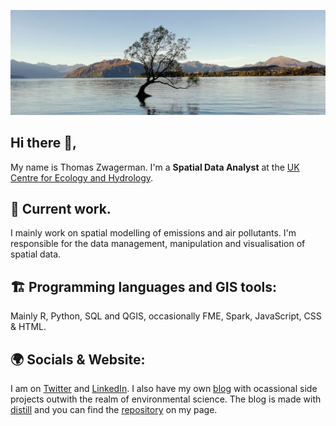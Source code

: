![github](https://github.com/thomaszwagerman/thomaszwagerman/blob/main/banner/nz_image.jpg)

## Hi there :wave:,

My name is Thomas Zwagerman. I'm a **Spatial Data Analyst** at the [UK Centre for Ecology and Hydrology](https://www.ceh.ac.uk/).

## :deciduous_tree: Current work.
I mainly work on spatial modelling of emissions and air pollutants. I'm responsible for the data management, manipulation and visualisation of spatial data.

## :building_construction: Programming languages and GIS tools:
Mainly R, Python, SQL and QGIS, occasionally FME, Spark, JavaScript, CSS & HTML.

## :earth_africa: Socials & Website:
I am on [Twitter](https://twitter.com/thomzwa) and [LinkedIn](https://www.linkedin.com/in/thomaszwagerman/). I also have my own [blog](https://tzwagerman.netlify.app/) with ocassional side projects outwith the realm of environmental science. The blog is made with [distill](https://rstudio.github.io/distill/) and you can find the [repository](https://github.com/thomaszwagerman/tz_web_distill) on my page.